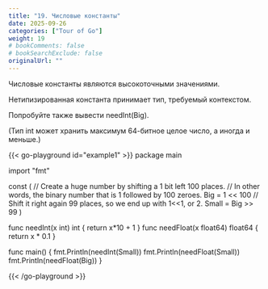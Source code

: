 ```yaml
---
title: "19. Числовые константы"
date: 2025-09-26
categories: ["Tour of Go"]
weight: 19
# bookComments: false
# bookSearchExclude: false
originalUrl: ""
---
```

  
Числовые константы являются высокоточными значениями.

Нетипизированная константа принимает тип, требуемый контекстом.

Попробуйте также вывести needInt(Big).

(Тип int может хранить максимум 64-битное целое число, а иногда и меньше.)

{{< go-playground id="example1" >}}
package main

import "fmt"

const (
    // Create a huge number by shifting a 1 bit left 100 places.
    // In other words, the binary number that is 1 followed by 100 zeroes.
    Big = 1 << 100
    // Shift it right again 99 places, so we end up with 1<<1, or 2.
    Small = Big >> 99
)

func needInt(x int) int { return x*10 + 1 }
    func needFloat(x float64) float64 {
    return x * 0.1
}

func main() {
    fmt.Println(needInt(Small))
    fmt.Println(needFloat(Small))
    fmt.Println(needFloat(Big))
}



{{< /go-playground >}} 